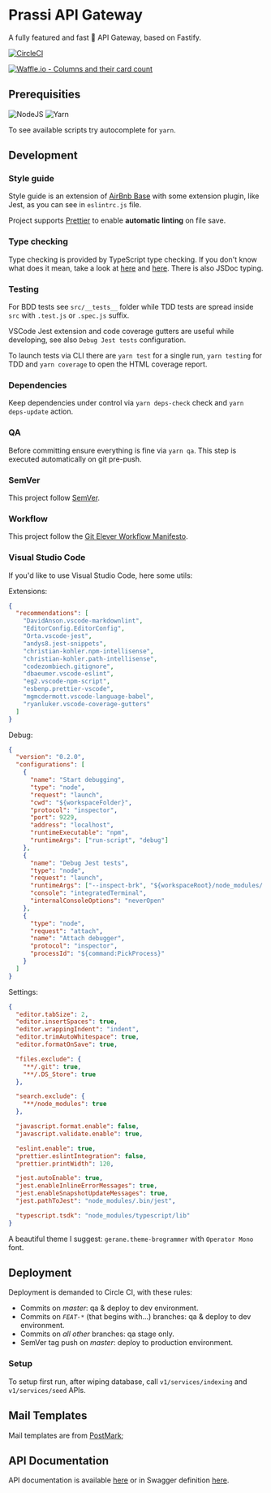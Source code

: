 # Prassi API Gateway

A fully featured and fast 🐨 API Gateway, based on Fastify.

[![CircleCI](https://circleci.com/gh/EleverSrl/tcw-api-gateway-node/tree/master.svg?style=shield&circle-token=ff967a8b179d1420dee6fa946e1208e0a936d623)](https://circleci.com/gh/EleverSrl/tcw-api-gateway-node/tree/master)

[![Waffle.io - Columns and their card count](https://badge.waffle.io/59baf9f308ac08da391eb313292db9d46a47bb5177ae263e8de7b5eca4b9663c.svg?columns=all)](https://waffle.io/EleverSrl/tcw-api-gateway-node)

## Prerequisities

![NodeJS](https://img.shields.io/badge/Node-%3E%3D%2010.0%20LTS-brightgreen.svg)
![Yarn](https://img.shields.io/badge/yarn-1.7.0-blue.svg)

To see available scripts try autocomplete for `yarn`.

## Development

### Style guide

Style guide is an extension of [AirBnb Base](https://airbnb.io/projects/javascript/) with some extension plugin, like Jest, as you can see in `eslintrc.js` file.

Project supports [Prettier](https://github.com/prettier/prettier) to enable **automatic linting** on file save.

### Type checking

Type checking is provided by TypeScript type checking. If you don't know what does it mean, take a look at [here](https://github.com/Microsoft/TypeScript/wiki/Type-Checking-JavaScript-Files) and [here](https://github.com/Microsoft/TypeScript/wiki/JsDoc-support-in-JavaScript).
There is also JSDoc typing.

### Testing

For BDD tests see `src/__tests__` folder while TDD tests are spread inside `src` with `.test.js` or `.spec.js` suffix.

VSCode Jest extension and code coverage gutters are useful while developing, see also `Debug Jest tests` configuration.

To launch tests via CLI there are `yarn test` for a single run, `yarn testing` for TDD and `yarn coverage` to open the HTML coverage report.

### Dependencies

Keep dependencies under control via `yarn deps-check` check and `yarn deps-update` action.

### QA

Before committing ensure everything is fine via `yarn qa`. This step is executed automatically on git pre-push.

### SemVer

This project follow [SemVer](https://semver.org/).

### Workflow

This project follow the [Git Elever Workflow Manifesto](https://github.com/EleverSrl/workflow#elever-development-workflow).

### Visual Studio Code

If you'd like to use Visual Studio Code, here some utils:

Extensions:

```json
{
  "recommendations": [
    "DavidAnson.vscode-markdownlint",
    "EditorConfig.EditorConfig",
    "Orta.vscode-jest",
    "andys8.jest-snippets",
    "christian-kohler.npm-intellisense",
    "christian-kohler.path-intellisense",
    "codezombiech.gitignore",
    "dbaeumer.vscode-eslint",
    "eg2.vscode-npm-script",
    "esbenp.prettier-vscode",
    "mgmcdermott.vscode-language-babel",
    "ryanluker.vscode-coverage-gutters"
  ]
}
```

Debug:

```json
{
  "version": "0.2.0",
  "configurations": [
    {
      "name": "Start debugging",
      "type": "node",
      "request": "launch",
      "cwd": "${workspaceFolder}",
      "protocol": "inspector",
      "port": 9229,
      "address": "localhost",
      "runtimeExecutable": "npm",
      "runtimeArgs": ["run-script", "debug"]
    },
    {
      "name": "Debug Jest tests",
      "type": "node",
      "request": "launch",
      "runtimeArgs": ["--inspect-brk", "${workspaceRoot}/node_modules/.bin/jest", "--runInBand"],
      "console": "integratedTerminal",
      "internalConsoleOptions": "neverOpen"
    },
    {
      "type": "node",
      "request": "attach",
      "name": "Attach debugger",
      "protocol": "inspector",
      "processId": "${command:PickProcess}"
    }
  ]
}
```

Settings:

```json
{
  "editor.tabSize": 2,
  "editor.insertSpaces": true,
  "editor.wrappingIndent": "indent",
  "editor.trimAutoWhitespace": true,
  "editor.formatOnSave": true,

  "files.exclude": {
    "**/.git": true,
    "**/.DS_Store": true
  },

  "search.exclude": {
    "**/node_modules": true
  },

  "javascript.format.enable": false,
  "javascript.validate.enable": true,

  "eslint.enable": true,
  "prettier.eslintIntegration": false,
  "prettier.printWidth": 120,

  "jest.autoEnable": true,
  "jest.enableInlineErrorMessages": true,
  "jest.enableSnapshotUpdateMessages": true,
  "jest.pathToJest": "node_modules/.bin/jest",

  "typescript.tsdk": "node_modules/typescript/lib"
}
```

A beautiful theme I suggest: `gerane.theme-brogrammer` with `Operator Mono` font.

## Deployment

Deployment is demanded to Circle CI, with these rules:

- Commits on _master_: qa & deploy to dev environment.
- Commits on _`FEAT-*`_ (that begins with...) branches: qa & deploy to dev environment.
- Commits on _all other_ branches: qa stage only.
- SemVer tag push on _master_: deploy to production environment.

### Setup

To setup first run, after wiping database, call `v1/services/indexing` and `v1/services/seed` APIs.

## Mail Templates

Mail templates are from [PostMark](https://github.com/wildbit/postmark-templates);

## API Documentation

API documentation is available [here](https://tcw-api-dev.prassi-app.com/doc) or in Swagger definition [here](https://tcw-api-dev.prassi-app.com/swagger).
